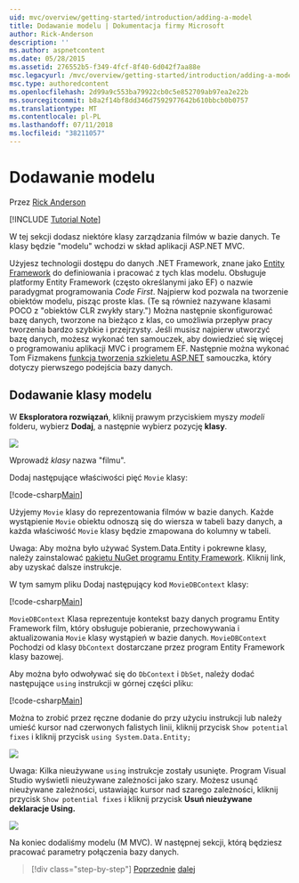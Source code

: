 ```yaml
---
uid: mvc/overview/getting-started/introduction/adding-a-model
title: Dodawanie modelu | Dokumentacja firmy Microsoft
author: Rick-Anderson
description: ''
ms.author: aspnetcontent
ms.date: 05/28/2015
ms.assetid: 276552b5-f349-4fcf-8f40-6d042f7aa88e
msc.legacyurl: /mvc/overview/getting-started/introduction/adding-a-model
msc.type: authoredcontent
ms.openlocfilehash: 2d99a9c553ba79922cb0c5e852709ab97ea2e22b
ms.sourcegitcommit: b8a2f14bf8dd346d7592977642b610bbcb0b0757
ms.translationtype: MT
ms.contentlocale: pl-PL
ms.lasthandoff: 07/11/2018
ms.locfileid: "38211057"
---
```

<a name="adding-a-model"></a>Dodawanie modelu
====================
Przez [Rick Anderson](https://github.com/Rick-Anderson)

[!INCLUDE [Tutorial Note](sample/code-location.md)]

W tej sekcji dodasz niektóre klasy zarządzania filmów w bazie danych. Te klasy będzie &quot;modelu&quot; wchodzi w skład aplikacji ASP.NET MVC.

Użyjesz technologii dostępu do danych .NET Framework, znane jako [Entity Framework](https://docs.microsoft.com/ef/) do definiowania i pracować z tych klas modelu. Obsługuje platformy Entity Framework (często określanymi jako EF) o nazwie paradygmat programowania *Code First*. Najpierw kod pozwala na tworzenie obiektów modelu, pisząc proste klas. (Te są również nazywane klasami POCO z &quot;obiektów CLR zwykły stary.&quot;) Można następnie skonfigurować bazę danych, tworzone na bieżąco z klas, co umożliwia przepływ pracy tworzenia bardzo szybkie i przejrzysty. Jeśli musisz najpierw utworzyć bazę danych, możesz wykonać ten samouczek, aby dowiedzieć się więcej o programowaniu aplikacji MVC i programem EF. Następnie można wykonać Tom Fizmakens [funkcja tworzenia szkieletu ASP.NET](xref:visual-studio/overview/2013/aspnet-scaffolding-overview) samouczka, który dotyczy pierwszego podejścia bazy danych.

## <a name="adding-model-classes"></a>Dodawanie klasy modelu

W **Eksploratora rozwiązań**, kliknij prawym przyciskiem myszy *modeli* folderu, wybierz **Dodaj**, a następnie wybierz pozycję **klasy**.

![](adding-a-model/_static/image1.png)

Wprowadź *klasy* nazwa &quot;filmu&quot;.

Dodaj następujące właściwości pięć `Movie` klasy:

[!code-csharp[Main](adding-a-model/samples/sample1.cs)]

Użyjemy `Movie` klasy do reprezentowania filmów w bazie danych. Każde wystąpienie `Movie` obiektu odnoszą się do wiersza w tabeli bazy danych, a każda właściwość `Movie` klasy będzie zmapowana do kolumny w tabeli.

Uwaga: Aby można było używać System.Data.Entity i pokrewne klasy, należy zainstalować [pakietu NuGet programu Entity Framework](https://www.nuget.org/packages/EntityFramework/). Kliknij link, aby uzyskać dalsze instrukcje.

W tym samym pliku Dodaj następujący kod `MovieDBContext` klasy:

[!code-csharp[Main](adding-a-model/samples/sample2.cs?highlight=2,15-18)]

`MovieDBContext` Klasa reprezentuje kontekst bazy danych programu Entity Framework film, który obsługuje pobieranie, przechowywania i aktualizowania `Movie` klasy wystąpień w bazie danych. `MovieDBContext` Pochodzi od klasy `DbContext` dostarczane przez program Entity Framework klasy bazowej.

Aby można było odwoływać się do `DbContext` i `DbSet`, należy dodać następujące `using` instrukcji w górnej części pliku:

[!code-csharp[Main](adding-a-model/samples/sample3.cs)]

Można to zrobić przez ręczne dodanie do przy użyciu instrukcji lub należy umieść kursor nad czerwonych falistych linii, kliknij przycisk `Show potential fixes` i kliknij przycisk `using System.Data.Entity;`

![](adding-a-model/_static/image2.png)

Uwaga: Kilka nieużywane `using` instrukcje zostały usunięte. Program Visual Studio wyświetli nieużywane zależności jako szary. Możesz usunąć nieużywane zależności, ustawiając kursor nad szarego zależności, kliknij przycisk `Show potential fixes` i kliknij przycisk **Usuń nieużywane deklaracje Using.**

![](adding-a-model/_static/image3.png)

Na koniec dodaliśmy modelu (M MVC). W następnej sekcji, którą będziesz pracować parametry połączenia bazy danych.

> [!div class="step-by-step"]
> [Poprzednie](adding-a-view.md)
> [dalej](creating-a-connection-string.md)
